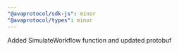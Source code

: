 ```yaml
---
"@avaprotocol/sdk-js": minor
"@avaprotocol/types": minor
---
```


Added SimulateWorkflow function and updated protobuf
